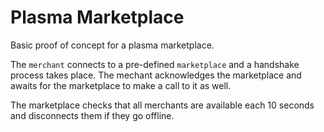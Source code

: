 # Plasma Marketplace

Basic proof of concept for a plasma marketplace.

The `merchant` connects to a pre-defined `marketplace` and a handshake process takes place. The mechant acknowledges the marketplace and awaits for the marketplace to make a call to it as well.

The marketplace checks that all merchants are available each 10 seconds and disconnects them if they go offline.
